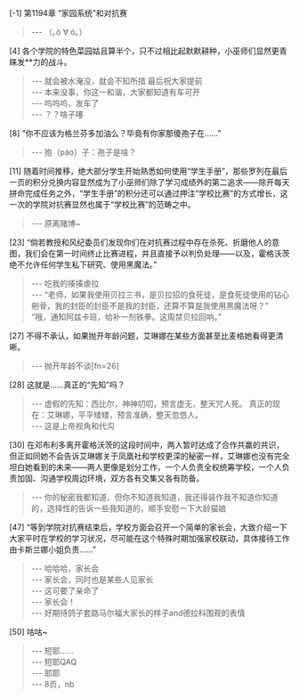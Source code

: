 
[-1] 第1194章 “家园系统”和对抗赛
>--- （｡ò ∀ ó｡）<br>

[4] 各个学院的特色菜园姑且算半个，只不过相比起默默耕种，小巫师们显然更青睐发**力的战斗。
>--- 就会被水淹没，就会不知所措
最后祝大家提前<br>
>--- 本来没事，你这一和谐，大家都知道有车可开<br>
>--- 呜呜呜，发车了<br>
>--- ？？啥子噻<br>

[8] “你不应该为格兰芬多加油么？毕竟有你家那傻孢子在……”
>--- 狍（páo）子：孢子是啥？<br>

[11] 随着时间推移，绝大部分学生开始熟悉如何使用“学生手册”，那些罗列在最后一页的积分兑换内容显然成为了小巫师们除了学习成绩外的第二追求——除开每天拼命完成任务之外，“学生手册”的积分还可以通过押注“学校比赛”的方式增长，这一次的学院对抗赛显然也属于“学校比赛”的范畴之中。
>--- 原离赌博~<br>

[23] “倘若教授和风纪委员们发现你们在对抗赛过程中存在杀死、折磨他人的意图，我们会在第一时间终止比赛进程，并且直接予以判负处理——以及，霍格沃茨绝不允许任何学生私下研究、使用黑魔法。”
>--- 吃我的揍揍虐拉<br>
>--- “老师，如果我使用贝拉三书，是贝拉招的食死徒，是食死徒使用的钻心剜骨，我的封臣的封臣不是我的封臣，还算不算是我使用黑魔法呀？”
“哦，通知阿兹卡班，给补一剂铁拳。这周禁贝拉回响。”<br>

[27] 不得不承认，如果抛开年龄问题，艾琳娜在某些方面甚至比麦格她看得更清晰。
>--- 抛开年龄不谈[fn=26]<br>

[28] 这就是……真正的“先知”吗？
>--- 虚假的先知：西比尔，神神叨叨，预言虚无，整天咒人死。
真正的现在：艾琳娜，平平矮矮，预言准确，整天忽悠人。<br>
>--- 这是上帝视角和代沟<br>

[30] 在邓布利多离开霍格沃茨的这段时间中，两人暂时达成了合作共赢的共识，但正如同她不会告诉艾琳娜关于凤凰社和学校更深的秘密一样，艾琳娜也没有完全坦白她看到的未来——两人更像是划分工作，一个人负责全权统筹学校，一个人负责加固、沟通学校周边环境，双方各有交集又各有防备。
>--- 你的秘密我都知道，但你不知道我知道，我还得装作我不知道你知道的，选择性的告诉一些我知道的，顺手安慰一下大龄猫娘<br>

[47] “等到学院对抗赛结束后，学校方面会召开一个简单的家长会，大致介绍一下大家平时在学校的学习状况，尽可能在这个特殊时期加强家校联动，具体接待工作由卡斯兰娜小姐负责……”
>--- 哈哈哈，家长会<br>
>--- 家长会，同时也是某些人见家长<br>
>--- 这可要了亲命了<br>
>--- 家长会！<br>
>--- 好期待鸽子套路马尔福大家长的样子and德拉科围观的表情<br>

[50] 咕咕~
>--- 短耶……<br>
>--- 短耶QAQ<br>
>--- 耶耶<br>
>--- 8页，nb<br>

